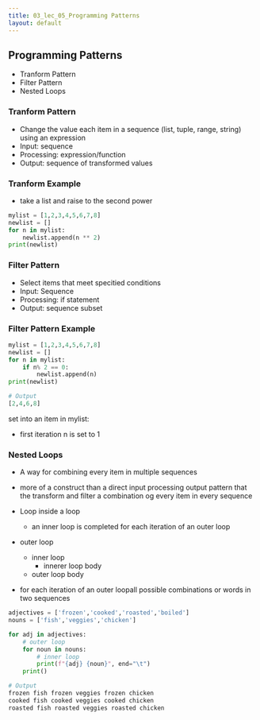 ```yaml
---
title: 03_lec_05_Programming Patterns
layout: default
---
```


## Programming Patterns

* Tranform Pattern
* Filter Pattern
* Nested Loops

### Tranform Pattern

* Change the value each item in a sequence (list, tuple, range, string) using an expression
* Input: sequence
* Processing: expression/function 
* Output: sequence of transformed values

### Tranform Example

* take a list and raise to the second power

```python
mylist = [1,2,3,4,5,6,7,8]
newlist = []
for n in mylist:
    newlist.append(n ** 2)
print(newlist)
```

### Filter Pattern

* Select items that meet specitied conditions
* Input: Sequence
* Processing: if statement
* Output: sequence subset

### Filter Pattern Example

```python
mylist = [1,2,3,4,5,6,7,8]
newlist = []
for n in mylist:
    if n% 2 == 0:
        newlist.append(n)
print(newlist)

# Output
[2,4,6,8]
```

set into an item in mylist:

* first iteration n is set to 1

### Nested Loops

* A way for combining every item in multiple sequences
* more of a construct than a direct input processing output pattern that the transform and filter a combination og every item in every sequence

* Loop inside a loop
  * an inner loop is completed for each iteration of an outer loop


* outer loop
  * inner loop
    * innerer loop body
  * outer loop body

* for each iteration of an outer loopall possible combinations or words in two sequences

```python
adjectives = ['frozen','cooked','roasted','boiled']
nouns = ['fish','veggies','chicken']

for adj in adjectives:
    # outer loop
    for noun in nouns:
        # inner loop
        print(f"{adj} {noun}", end="\t")
    print()

# Output
frozen fish frozen veggies frozen chicken
cooked fish cooked veggies cooked chicken
roasted fish roasted veggies roasted chicken
```